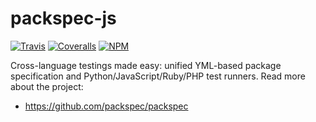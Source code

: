 # packspec-js

[![Travis](https://travis-ci.org/packspec/packspec-js.svg?branch=master)](https://travis-ci.org/packspec/packspec-js)
[![Coveralls](https://coveralls.io/repos/github/packspec/packspec-js/badge.svg?branch=master)](https://coveralls.io/github/packspec/packspec-js?branch=master)
[![NPM](https://img.shields.io/npm/v/packspec.svg)](https://www.npmjs.com/package/packspec)

Cross-language testings made easy: unified YML-based package specification and Python/JavaScript/Ruby/PHP test runners. Read more about the project:

- https://github.com/packspec/packspec
